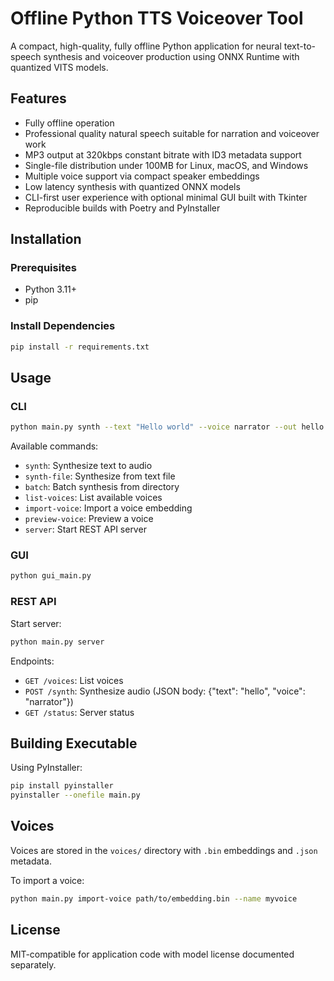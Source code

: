 # Offline Python TTS Voiceover Tool

A compact, high-quality, fully offline Python application for neural text-to-speech synthesis and voiceover production using ONNX Runtime with quantized VITS models.

## Features

- Fully offline operation
- Professional quality natural speech suitable for narration and voiceover work
- MP3 output at 320kbps constant bitrate with ID3 metadata support
- Single-file distribution under 100MB for Linux, macOS, and Windows
- Multiple voice support via compact speaker embeddings
- Low latency synthesis with quantized ONNX models
- CLI-first user experience with optional minimal GUI built with Tkinter
- Reproducible builds with Poetry and PyInstaller

## Installation

### Prerequisites

- Python 3.11+
- pip

### Install Dependencies

```bash
pip install -r requirements.txt
```

## Usage

### CLI

```bash
python main.py synth --text "Hello world" --voice narrator --out hello.mp3
```

Available commands:
- `synth`: Synthesize text to audio
- `synth-file`: Synthesize from text file
- `batch`: Batch synthesis from directory
- `list-voices`: List available voices
- `import-voice`: Import a voice embedding
- `preview-voice`: Preview a voice
- `server`: Start REST API server

### GUI

```bash
python gui_main.py
```

### REST API

Start server:
```bash
python main.py server
```

Endpoints:
- `GET /voices`: List voices
- `POST /synth`: Synthesize audio (JSON body: {"text": "hello", "voice": "narrator"})
- `GET /status`: Server status

## Building Executable

Using PyInstaller:

```bash
pip install pyinstaller
pyinstaller --onefile main.py
```

## Voices

Voices are stored in the `voices/` directory with `.bin` embeddings and `.json` metadata.

To import a voice:
```bash
python main.py import-voice path/to/embedding.bin --name myvoice
```

## License

MIT-compatible for application code with model license documented separately.
